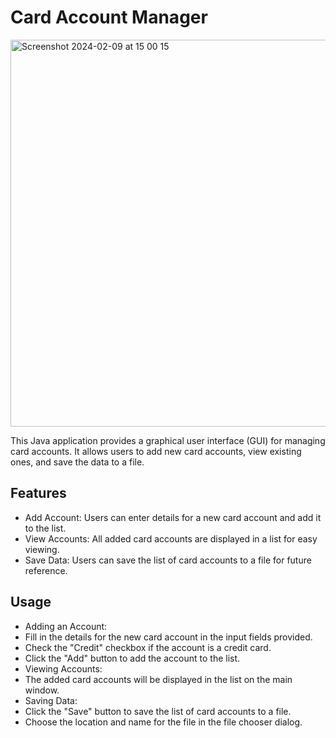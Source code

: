 # Card Account Manager

<img width="619" alt="Screenshot 2024-02-09 at 15 00 15" src="https://github.com/ohorodnichuk17/bank_system_Java/assets/101930820/75a0f406-8998-4c3b-b1ad-cbb6aeccc285">

This Java application provides a graphical user interface (GUI) for managing card accounts. It allows users to add new card accounts, view existing ones, and save the data to a file.

## Features
- Add Account: Users can enter details for a new card account and add it to the list.
- View Accounts: All added card accounts are displayed in a list for easy viewing.
- Save Data: Users can save the list of card accounts to a file for future reference.
##  Usage
- Adding an Account:
- Fill in the details for the new card account in the input fields provided.
- Check the "Credit" checkbox if the account is a credit card.
- Click the "Add" button to add the account to the list.
- Viewing Accounts:
- The added card accounts will be displayed in the list on the main window.
- Saving Data:
- Click the "Save" button to save the list of card accounts to a file.
- Choose the location and name for the file in the file chooser dialog.


